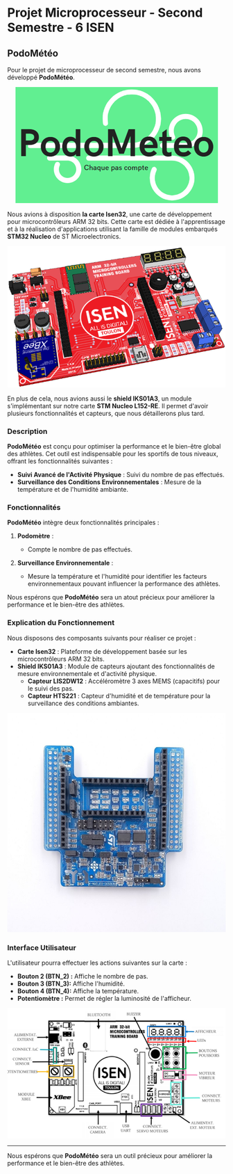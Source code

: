 # Projet Microprocesseur - Second Semestre - 6 ISEN

## PodoMétéo

Pour le projet de microprocesseur de second semestre, nous avons développé **PodoMétéo**.

<p align="center">
  <img src="ImagesSTM32/logo_PodoMeteo.png" alt="Logo de PodoMétéo">
</p>


Nous avions à disposition **la carte Isen32**, une carte de développement pour microcontrôleurs ARM 32 bits. Cette carte est dédiée à l'apprentissage et à la réalisation d'applications utilisant la famille de modules embarqués **STM32 Nucleo** de ST Microelectronics.

<p align="center">
  <img src="ImagesSTM32/CarteIsen32.png" alt="Carte Isen 32">
</p>


En plus de cela, nous avions aussi le **shield IKS01A3**, un module s'implémentant sur notre carte **STM Nucleo L152-RE**. Il permet d'avoir plusieurs fonctionnalités et capteurs, que nous détaillerons plus tard.

### Description

**PodoMétéo** est conçu pour optimiser la performance et le bien-être global des athlètes. Cet outil est indispensable pour les sportifs de tous niveaux, offrant les fonctionnalités suivantes :

- **Suivi Avancé de l'Activité Physique** : Suivi du nombre de pas effectués.
- **Surveillance des Conditions Environnementales** : Mesure de la température et de l'humidité ambiante.

### Fonctionnalités

**PodoMétéo** intègre deux fonctionnalités principales :

1. **Podomètre** :
   - Compte le nombre de pas effectués.

2. **Surveillance Environnementale** :
   - Mesure la température et l'humidité pour identifier les facteurs environnementaux pouvant influencer la performance des athlètes.

Nous espérons que **PodoMétéo** sera un atout précieux pour améliorer la performance et le bien-être des athlètes.

### Explication du Fonctionnement

Nous disposons des composants suivants pour réaliser ce projet :

- **Carte Isen32** : Plateforme de développement basée sur les microcontrôleurs ARM 32 bits.
- **Shield IKS01A3** : Module de capteurs ajoutant des fonctionnalités de mesure environnementale et d'activité physique.
  - **Capteur LIS2DW12** : Accéléromètre 3 axes MEMS (capacitifs) pour le suivi des pas.
  - **Capteur HTS221** : Capteur d'humidité et de température pour la surveillance des conditions ambiantes.

<p align="center">
  <img src="ImagesSTM32/IKS01A3.jpg" alt="IKS01A3">
</p>


### Interface Utilisateur

L'utilisateur pourra effectuer les actions suivantes sur la carte :
- **Bouton 2 (BTN_2) :** Affiche le nombre de pas. 
- **Bouton 3 (BTN_3):** Affiche l'humidité.
- **Bouton 4 (BTN_4):** Affiche la température.
- **Potentiomètre :** Permet de régler la luminosité de l'afficheur.

<p align="center">
  <img src="ImagesSTM32/CompositionIsen32.png" alt="Composition de la carte ISEN32">
</p>


---

Nous espérons que **PodoMétéo** sera un outil précieux pour améliorer la performance et le bien-être des athlètes.
